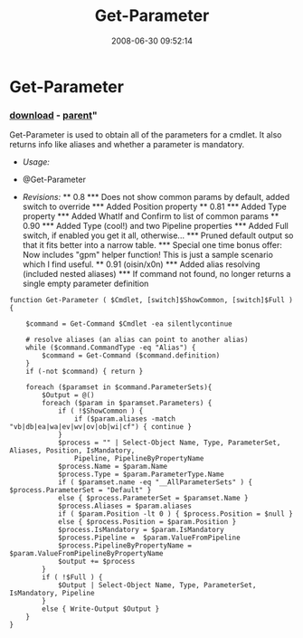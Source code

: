 ﻿---
pid:            446
parent:         445
children:       
poster:         Oisin Grehan
title:          Get-Parameter
date:           2008-06-30 09:52:14
format:         posh
---

# Get-Parameter

### [download](446.ps1) - [parent](445.md)"

Get-Parameter is used to obtain all of the parameters for a cmdlet.  It also returns info like aliases and whether a parameter is mandatory.

* *Usage:*
* @Get-Parameter <Cmdlet Name> 

* *Revisions:*
** 0.8
*** Does not show common params by default, added switch to override
*** Added Position property
** 0.81
*** Added Type property
*** Added WhatIf and Confirm to list of common params
** 0.90
*** Added Type (cool!) and two Pipeline properties
*** Added Full switch, if enabled you get it all, otherwise...
*** Pruned default output so that it fits better into a narrow table.
*** Special one time bonus offer: Now includes "gpm" helper function!  This is just a sample scenario which I find useful.
** 0.91 (oisin/x0n)
*** Added alias resolving (included nested aliases)
*** If command not found, no longer returns a single empty parameter definition

```posh
function Get-Parameter ( $Cmdlet, [switch]$ShowCommon, [switch]$Full ) {
	
	$command = Get-Command $Cmdlet -ea silentlycontinue	
	
	# resolve aliases (an alias can point to another alias)
	while ($command.CommandType -eq "Alias") {
		$command = Get-Command ($command.definition)
	}
	if (-not $command) { return }
	
	foreach ($paramset in $command.ParameterSets){
		$Output = @()
		foreach ($param in $paramset.Parameters) {
			if ( !$ShowCommon ) {
				if ($param.aliases -match "vb|db|ea|wa|ev|wv|ov|ob|wi|cf") { continue }
			}
			$process = "" | Select-Object Name, Type, ParameterSet, Aliases, Position, IsMandatory,
				Pipeline, PipelineByPropertyName
			$process.Name = $param.Name
			$process.Type = $param.ParameterType.Name 
			if ( $paramset.name -eq "__AllParameterSets" ) { $process.ParameterSet = "Default" }
			else { $process.ParameterSet = $paramset.Name }
			$process.Aliases = $param.aliases
			if ( $param.Position -lt 0 ) { $process.Position = $null }
			else { $process.Position = $param.Position }
			$process.IsMandatory = $param.IsMandatory
			$process.Pipeline =  $param.ValueFromPipeline
			$process.PipelineByPropertyName = $param.ValueFromPipelineByPropertyName
			$output += $process
		}
		if ( !$Full ) { 
			$Output | Select-Object Name, Type, ParameterSet, IsMandatory, Pipeline
		}
		else { Write-Output $Output }
	}
}
```
